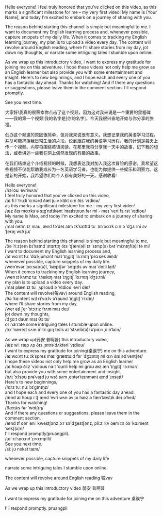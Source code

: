 
Hello everyone! I feel truly honored that you've clicked on this video, as this marks a significant milestone for me – my very first video! My name is [Your Name], and today I'm excited to embark on a journey of sharing with you.

The reason behind starting this channel is simple but meaningful to me. I want to document my English learning process and, whenever possible, capture snippets of my daily life. When it comes to tracking my English learning journey, my plan is to upload a video every day. The content will revolve around English reading, where I'll share stories from my day, jot down my thoughts, or narrate some intriguing tales I stumble upon online.

As we wrap up this introductory video, I want to express my gratitude for joining me on this adventure. I hope these videos not only help me grow as an English learner but also provide you with some entertainment and insight. Here's to new beginnings, and I hope each and every one of you has a fantastic day ahead. Thanks for watching! And if there any questions or suggestions, please leave them in the comment section. I'll respond promptly.

See you next time.

大家好!我真的很荣幸你点击了这个视频，因为这对我来说是一个重要的里程碑——我的第一个视频!我的名字是[你的名字]，今天我很兴奋地开始与你分享的旅程。

创办这个频道的原因很简单，但对我来说很有意义。我想记录我的英语学习过程，并尽可能捕捉我日常生活的片段。说到跟踪我的英语学习历程，我的计划是每天上传一个视频。内容将围绕英语阅读，在那里我将分享我一天中的故事，记下我的想法，或者讲述一些我在网上偶然发现的有趣的故事。

在我们结束这个介绍视频的时候，我想表达我对加入我这次冒险的感谢。我希望这些视频不仅能帮助我成长为一名英语学习者，也能为你提供一些娱乐和洞察力。这是新的开始，我希望你们每个人都有美好的一天。感谢收看!


<span class="plug_sound" wd="Hello everyone" accent="1">Hello everyone!</span><br>
/həˈloʊ ˈevriwʌn/<br>
<span class="plug_sound" wd="I feel truly honored that you've clicked on this video" accent="1">I feel truly honored that you've clicked on this video,</span><br>
/aɪ fiːl ˈtruːli ˈɑːnərd ðæt juːv klɪkt ɑːn ðɪs ˈvɪdioʊ/<br>
<span class="plug_sound" wd="as this marks a significant milestone for me – my very first video!" accent="1">as this marks a significant milestone for me – my very first video!</span><br>
/æz ðɪs mɑːrks ə sɪɡˈnɪfɪkənt ˈmaɪlstoʊn fər mi - maɪ ˈveri fɜːrst ˈvɪdioʊ/<br>
<span class="plug_sound" wd="My name is Mao, and today I'm excited to embark on a journey of sharing with you" accent="1">My name is Mao, and today I'm excited to embark on a journey of sharing with you.</span><br>
/maɪ neɪm ɪz maʊ, ænd təˈdeɪ aɪm ɪkˈsaɪtɪd tuː ɪmˈbɑːrk ɑːn ə ˈdʒɜːrni əv ˈʃerɪŋ wɪð jʊ/

<span class="plug_sound" wd="The reason behind starting this channel is simple but meaningful to me" accent="1">The reason behind starting this channel is simple but meaningful to me.</span><br>
/ðə ˈriːz(ə)n bɪˈhaɪnd ˈstɑrtɪŋ ðɪs ˈtʃæn(ə)l ɪz ˈsɪmp(ə) bʌt ˈmiːnɪŋf(ə)l tə mi/<br>
<span class="plug_sound" wd="I want to document my English learning process and" accent="1">I want to document my English learning process and,</span><br>
/aɪ wɑːnt tuː ˈdɑːkjumənt maɪ ˈɪŋɡlɪʃ ˈlɜːrnɪŋ ˈprɑːses ænd/<br>
<span class="plug_sound" wd="whenever possible, capture snippets of my daily life" accent="1">whenever possible, capture snippets of my daily life.</span><br>
/wenˈevər ˈpɑːsəb(ə)l, ˈkæptʃər ˈsnɪpɪts əv maɪ ˈdeɪli laɪf/<br>
<span class="plug_sound" wd="When it comes to tracking my English learning journey" accent="1">When it comes to tracking my English learning journey,</span><br>
/wen ɪt kʌmz tuː ˈtrækɪŋ maɪ ˈɪŋɡlɪʃ ˈlɜːrnɪŋ ˈdʒɜːrni/<br>
<span class="plug_sound" wd="my plan is to upload a video every day" accent="1">my plan is to upload a video every day.</span><br>
/maɪ plæn ɪz tuː ˌʌpˈloʊd ə ˈvɪdioʊ ˈevri deɪ/<br>
<span class="plug_sound" wd="The content will revolve around English reading" accent="1">The content will revolve(锐vav) around English reading,</span><br>
/ðə ˈkɑːntent wɪl rɪˈvɑːlv əˈraʊnd ˈɪŋɡlɪʃ ˈriːdɪŋ/<br>
<span class="plug_sound" wd="where I'll share stories from my day" accent="1">where I'll share stories from my day,</span><br>
/wer aɪl ʃer ˈstɔːriz frʌm maɪ deɪ/<br>
<span class="plug_sound" wd="jot down my thoughts" accent="1">jot down my thoughts,</span><br>
/dʒɑːt daʊn maɪ θɔːts/<br>
<span class="plug_sound" wd="or narrate some intriguing tales I stumble upon online" accent="1">or narrate some intriguing tales I stumble upon online.</span><br>
/ɔːr ˈnæreɪt sʌm ɪnˈtriːɡɪŋ teɪls aɪ ˈstʌmb(ə)l əˈpɑːn ˌɑːnˈlaɪn/<br>

<span class="plug_sound" wd="As we wrap up this introductory video" accent="1">As we wrap up(弱安 普啊普) this introductory video,</span><br>
/æz wiː ræp ʌp ðɪs ˌɪntrəˈdʌktəri ˈvɪdioʊ/<br>
<span class="plug_sound" wd="I want to express my gratitude for joining me on this adventure" accent="1">I want to express my gratitude for joining(桌诶宁) me on this adventure.</span><br>
/aɪ wɑːnt tuː ɪkˈspres maɪ ˈɡrætɪtuːd fər ˈdʒɔɪnɪŋ mi ɑːn ðɪs ədˈventʃər/<br>
<span class="plug_sound" wd="I hope these videos not only help me grow as an English learner" accent="1">I hope these videos not only help me grow as an English learner</span><br>
/aɪ hoʊp ðiːz ˈvɪdioʊs nɑːt ˈoʊnli help mi ɡroʊ æz æn ˈɪŋɡlɪʃ ˈlɜːrnər/<br>
<span class="plug_sound" wd="but also provide you with some entertainment and insight" accent="1">but also provide you with some entertainment and insight.</span><br>
/bʌt ˈɔːlsoʊ prəˈvaɪd jʊ wɪð sʌm ˌentərˈteɪnmənt ænd ˈɪnsaɪt/<br>
<span class="plug_sound" wd="Here's to new beginnings" accent="1">Here's to new beginnings,</span><br>
/hɪrz tuː nuː bɪˈɡɪnɪŋz/<br>
<span class="plug_sound" wd="and I hope each and every one of you has a fantastic day ahead." accent="1">and I hope each and every one of you has a fantastic day ahead.</span><br>
/ænd aɪ hoʊp iːtʃ ænd ˈevri wʌn əv jʊ hæz ə fænˈtæstɪk deɪ əˈhed/<br>
<span class="plug_sound" wd="Thanks for watching!" accent="1">Thanks for watching!</span><br>
/θæŋks fər ˈwɑtʃɪŋ/<br>
<span class="plug_sound" wd="And if there any questions or suggestions, please leave them in the comment section" accent="1">And if there any questions or suggestions, please leave them in the comment section.</span><br>
/ænd ɪf ðər ˈeni ˈkwestʃənz ɔːr sə'dʒestʃənz, pliːz liːv ðem ɪn ðə ˈkɑːment ˈsekʃ(ə)n/<br>
<span class="plug_sound" wd="I'll respond promptly" accent="1">I'll respond promptly(pruangpli).</span><br>
/aɪl rɪˈspɑːnd ˈprɑːmptli/<br>
<span class="plug_sound" wd="See you next time" accent="1">See you next time.</span><br>
/siː jʊ nekst taɪm/


whenever possible, capture snippets of my daily life

narrate some intriguing tales I stumble upon online.

The content will revolve around English reading
                锐vav

As we wrap up this introductory video
      弱安 普啊普

I want to express my gratitude for joining me on this adventure
                                   桌诶宁

I'll respond promptly.
             pruangpli
